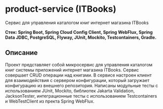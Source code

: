 # product-service (ITBooks)
Сервис для управления каталогом книг интернет магазина ITBooks

**Стек: Spring Boot, Spring Cloud Config Client, Spring WebFlux, Spring Data JDBC, PostgreSQL, Flyway, JUnit, Mockito, Testcontainers, Gradle.**
## Описание
Проект представляет собой микросервис для управления каталогом книг системы приложений интернет магазина ITBooks. 
Сервис совершает CRUD операции над книгами. В сервисе настроен клиент для взаимодействия с сервером конфигурации, который загружает конфигурацию из внешнего репозитория.
Написаны модульные тесты с использованием JUnit, Mockito, библиотек Jakarta Validation, JacksonTester, интеграционные тесты с использованием Testcontainers и WebTestClient из пректа Spring WebFlux.
